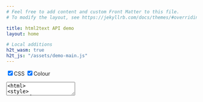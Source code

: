 ```yaml
---
# Feel free to add content and custom Front Matter to this file.
# To modify the layout, see https://jekyllrb.com/docs/themes/#overriding-theme-defaults

title: html2text API demo
layout: home

# Local additions
h2t_wasm: true
h2t_js: "/assets/demo-main.js"
---
```


<input type="checkbox" id="conf_css" checked=true onchange="update_html()">CSS
<input type="checkbox" id="conf_colour" checked=true onchange="update_html()">Colour

<textarea id="input_html" onchange="update_html()" oninput="update_html()">
<html>
<style>
.green {
    color: #4f4;
}
</style>
<body>
  <h1>Hi there</h1>
  <p>This is some simple text</p>
  <ol>
    <li>Item one</li>
    <li><s>Item two</s></li>
    <li class="green">Item three</li>
  </ol>
<table>
    <tr><th>Heading 1</th><th>Heading 2</th><th>Heading 3</th></tr>
    <tr><td>Data 1</td><td>Data 2</td><td>Data 3</td></tr>
    <tr><td colspan=3>Hello there</td></tr>
</table>
</body></html>
</textarea>

<div id="lib"></div>

<script type="module">
import init, * as bindings from '/assets/html2text-web-demo.js';
const wasm = await init({ module_or_path: '/assets/html2text-web-demo_bg.wasm' });

window.wasmBindings = bindings;

dispatchEvent(new CustomEvent("TrunkApplicationStarted", {detail: {wasm}}));

</script>
